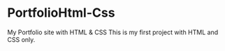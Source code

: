 # PortfolioHtml-Css
My Portfolio site with HTML &amp; CSS
This is my first project with HTML and CSS only.